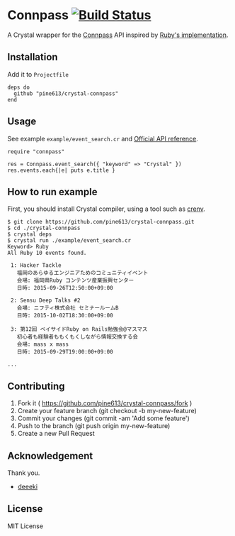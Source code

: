 # Connpass [![Build Status](https://travis-ci.org/pine613/crystal-connpass.svg?branch=master)](https://travis-ci.org/pine613/crystal-connpass)

A Crystal wrapper for the [Connpass](http://connpass.com/) API inspired by [Ruby's implementation](https://github.com/deeeki/connpass).

## Installation

Add it to `Projectfile`

```crystal
deps do
  github "pine613/crystal-connpass"
end
```

## Usage

See example `example/event_search.cr` and [Official API reference](http://connpass.com/about/api/).

```crystal
require "connpass"

res = Connpass.event_search({ "keyword" => "Crystal" })
res.events.each{|e| puts e.title }
```

## How to run example
First, you should install Crystal compiler, using a tool such as [crenv](https://github.com/pine613/crenv).

```
$ git clone https://github.com/pine613/crystal-connpass.git
$ cd ./crystal-connpass
$ crystal deps
$ crystal run ./example/event_search.cr
Keyword> Ruby
All Ruby 10 events found.

 1: Hacker Tackle
   福岡のあらゆるエンジニアためのコミュニティイベント
   会場: 福岡県Ruby コンテンツ産業振興センター
   日時: 2015-09-26T12:50:00+09:00

 2: Sensu Deep Talks #2
   会場: ニフティ株式会社 セミナールームB
   日時: 2015-10-02T18:30:00+09:00

 3: 第12回 ベイサイドRuby on Rails勉強会@マスマス
   初心者も経験者ももくもくしながら情報交換する会
   会場: mass x mass
   日時: 2015-09-29T19:00:00+09:00

...
```

## Contributing

1. Fork it ( https://github.com/pine613/crystal-connpass/fork )
2. Create your feature branch (git checkout -b my-new-feature)
3. Commit your changes (git commit -am 'Add some feature')
4. Push to the branch (git push origin my-new-feature)
5. Create a new Pull Request

## Acknowledgement

Thank you.

- [deeeki](https://github.com/deeeki/connpass)

## License
MIT License
